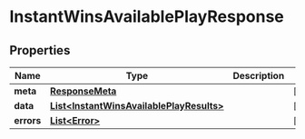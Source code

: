 

# InstantWinsAvailablePlayResponse



## Properties

| Name | Type | Description | Notes |
|------------ | ------------- | ------------- | -------------|
|**meta** | [**ResponseMeta**](ResponseMeta.md) |  |  [optional] |
|**data** | [**List&lt;InstantWinsAvailablePlayResults&gt;**](InstantWinsAvailablePlayResults.md) |  |  [optional] |
|**errors** | [**List&lt;Error&gt;**](Error.md) |  |  [optional] |



